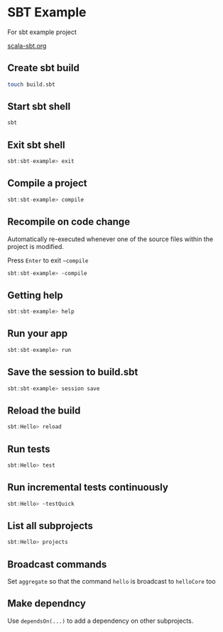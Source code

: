 # SBT Example

For sbt example project

[scala-sbt.org](https://www.scala-sbt.org/index.html)

## Create sbt build

```sh
touch build.sbt
```

## Start sbt shell

```sh
sbt
```

## Exit sbt shell

```sbt
sbt:sbt-example> exit
```

## Compile a project

```sbt
sbt:sbt-example> compile
```

## Recompile on code change

Automatically re-executed whenever one of the source files within the project is modified.

Press `Enter` to exit `~compile`

```sbt
sbt:sbt-example> ~compile
```

## Getting help

```sbt
sbt:sbt-example> help
```

## Run your app

```sbt
sbt:sbt-example> run
```

## Save the session to build.sbt

```sbt
sbt:sbt-example> session save
```

## Reload the build

```sbt
sbt:Hello> reload
```

## Run tests

```sbt
sbt:Hello> test
```

## Run incremental tests continuously

```sbt
sbt:Hello> ~testQuick
```

## List all subprojects

```sbt
sbt:Hello> projects
```

## Broadcast commands

Set `aggregate` so that the command `hello` is broadcast to `helloCore` too

## Make dependncy

Use `dependsOn(...)` to add a dependency on other subprojects.

